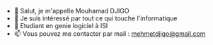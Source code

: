 - 👋 Salut, je m'appelle Mouhamad DJIGO
- 👀 Je suis intéressé par tout ce qui touche l'informatique
- 🌱 Etudiant en genie logiciel à ISI
- 📫 Vous pouvez me contacter par mail : mehmetdjigo@gmail.com

<!---
Djigo02/Djigo02 is a ✨ special ✨ repository because its `README.md` (this file) appears on your GitHub profile.
You can click the Preview link to take a look at your changes.
--->
